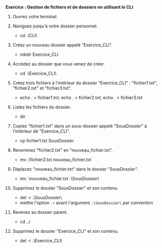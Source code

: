 **Exercice : Gestion de fichiers et de dossiers en utilisant le CLI**

1. Ouvrez votre terminal.

2. Naviguez jusqu'à votre dossier personnel.
    - cd .\CLI\

3. Créez un nouveau dossier appelé "Exercice_CLI".
    - mkdir Exercice_CLI

4. Accédez au dossier que vous venez de créer.
    -  cd .\Exercice_CLI\

5. Créez trois fichiers à l'intérieur du dossier "Exercice_CLI" : "fichier1.txt", "fichier2.txt" et "fichier3.txt".
    - echo . > fichier1.txt; echo . > fichier2.txt; echo . > fichier3.txt

6. Listez les fichiers du dossier.
    - dir

7. Copiez "fichier1.txt" dans un sous-dossier appelé "SousDossier" à l'intérieur de "Exercice_CLI".
    - cp fichier1.txt SousDossier

8. Renommez "fichier2.txt" en "nouveau_fichier.txt".
    - mv .\fichier2.txt nouveau_fichier.txt

9. Déplacez "nouveau_fichier.txt" dans le dossier "SousDossier".
    - mv .\nouveau_fichier.txt .\SousDossier\

10. Supprimez le dossier "SousDossier" et son contenu.
    - del -r .\SousDossier\ 
    - mettre l'option `-r` avant l'argument `.\SousDossier\` par convention

11. Revenez au dossier parent.
    - cd ../

12. Supprimez le dossier "Exercice_CLI" et son contenu.
    - del -r .\Exercice_CLI\     